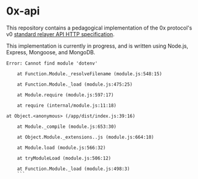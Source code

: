 # 0x-api

This repository contains a pedagogical implementation of the 0x protocol's v0 [standard relayer API HTTP specification](https://github.com/0xProject/standard-relayer-api).  

This implementation is currently in progress, and is written using Node.js, Express, Mongoose, and MongoDB.

```
Error: Cannot find module 'dotenv'

    at Function.Module._resolveFilename (module.js:548:15)

    at Function.Module._load (module.js:475:25)

    at Module.require (module.js:597:17)

    at require (internal/module.js:11:18)

at Object.<anonymous> (/app/dist/index.js:39:16)

    at Module._compile (module.js:653:30)

    at Object.Module._extensions..js (module.js:664:10)

    at Module.load (module.js:566:32)

    at tryModuleLoad (module.js:506:12)

    at Function.Module._load (module.js:498:3)
    ```
